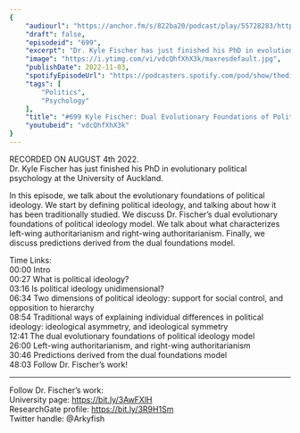 ```yaml
---
{
	"audiourl": "https://anchor.fm/s/822ba20/podcast/play/55728283/https%3A%2F%2Fd3ctxlq1ktw2nl.cloudfront.net%2Fstaging%2F2022-7-4%2Fdd24f0cf-4074-6059-df88-39ee506cb1de.m4a",
	"draft": false,
	"episodeid": "699",
	"excerpt": "Dr. Kyle Fischer has just finished his PhD in evolutionary political psychology at the University of Auckland.",
	"image": "https://i.ytimg.com/vi/vdcQhfXhX3k/maxresdefault.jpg",
	"publishDate": 2022-11-03,
	"spotifyEpisodeUrl": "https://podcasters.spotify.com/pod/show/thedissenter/episodes/699-Kyle-Fischer-Dual-Evolutionary-Foundations-of-Political-Ideology-e1m36mr",
	"tags": [
		"Politics",
		"Psychology"
	],
	"title": "#699 Kyle Fischer: Dual Evolutionary Foundations of Political Ideology",
	"youtubeid": "vdcQhfXhX3k"
}
---
```

RECORDED ON AUGUST 4th 2022.  
Dr. Kyle Fischer has just finished his PhD in evolutionary political psychology at the University of Auckland.

In this episode, we talk about the evolutionary foundations of political ideology. We start by defining political ideology, and talking about how it has been traditionally studied. We discuss Dr. Fischer’s dual evolutionary foundations of political ideology model. We talk about what characterizes left-wing authoritarianism and right-wing authoritarianism. Finally, we discuss predictions derived from the dual foundations model.

Time Links:  
<time>00:00</time> Intro  
<time>00:27</time> What is political ideology?  
<time>03:16</time> Is political ideology unidimensional?  
<time>06:34</time> Two dimensions of political ideology: support for social control, and opposition to hierarchy  
<time>08:54</time> Traditional ways of explaining individual differences in political ideology: ideological asymmetry, and ideological symmetry  
<time>12:41</time> The dual evolutionary foundations of political ideology model  
<time>26:00</time> Left-wing authoritarianism, and right-wing authoritarianism  
<time>30:46</time> Predictions derived from the dual foundations model  
<time>48:03</time> Follow Dr. Fischer’s work!

---

Follow Dr. Fischer’s work:  
University page: https://bit.ly/3AwFXlH  
ResearchGate profile: https://bit.ly/3R9H1Sm  
Twitter handle: @Arkyfish
